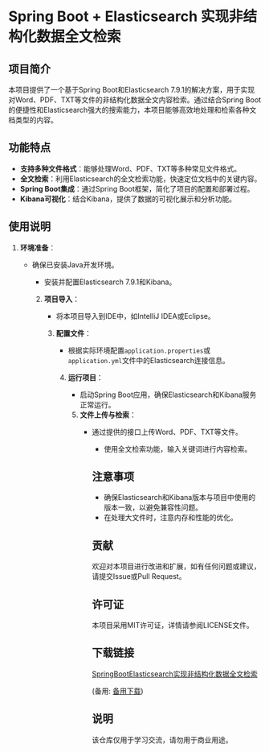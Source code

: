 # Spring Boot + Elasticsearch 实现非结构化数据全文检索

## 项目简介

本项目提供了一个基于Spring Boot和Elasticsearch 7.9.1的解决方案，用于实现对Word、PDF、TXT等文件的非结构化数据全文内容检索。通过结合Spring Boot的便捷性和Elasticsearch强大的搜索能力，本项目能够高效地处理和检索各种文档类型的内容。

## 功能特点

- **支持多种文件格式**：能够处理Word、PDF、TXT等多种常见文件格式。
- **全文检索**：利用Elasticsearch的全文检索功能，快速定位文档中的关键内容。
- **Spring Boot集成**：通过Spring Boot框架，简化了项目的配置和部署过程。
- **Kibana可视化**：结合Kibana，提供了数据的可视化展示和分析功能。

## 使用说明

1. **环境准备**：
   - 确保已安装Java开发环境。
      - 安装并配置Elasticsearch 7.9.1和Kibana。

      2. **项目导入**：
         - 将本项目导入到IDE中，如IntelliJ IDEA或Eclipse。

         3. **配置文件**：
            - 根据实际环境配置`application.properties`或`application.yml`文件中的Elasticsearch连接信息。

            4. **运行项目**：
               - 启动Spring Boot应用，确保Elasticsearch和Kibana服务正常运行。

               5. **文件上传与检索**：
                  - 通过提供的接口上传Word、PDF、TXT等文件。
                     - 使用全文检索功能，输入关键词进行内容检索。

                     ## 注意事项

                     - 确保Elasticsearch和Kibana版本与项目中使用的版本一致，以避免兼容性问题。
                     - 在处理大文件时，注意内存和性能的优化。

                     ## 贡献

                     欢迎对本项目进行改进和扩展，如有任何问题或建议，请提交Issue或Pull Request。

                     ## 许可证

                     本项目采用MIT许可证，详情请参阅LICENSE文件。

                     ## 下载链接
                     [SpringBootElasticsearch实现非结构化数据全文检索](https://pan.quark.cn/s/783835d45315) 

                     (备用: [备用下载](https://pan.baidu.com/s/1PxwlDzt_vO55CL9M7GC_6w?pwd=1234))

                     ## 说明

                     该仓库仅用于学习交流，请勿用于商业用途。
